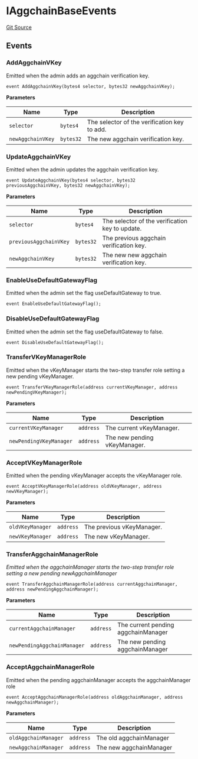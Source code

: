 # IAggchainBaseEvents
[Git Source](https://github.com/agglayer/agglayer-contracts/blob/a8bf2955890e7123a84542ced57636d763299651/contracts/v2/interfaces/IAggchainBase.sol)


## Events
### AddAggchainVKey
Emitted when the admin adds an aggchain verification key.


```solidity
event AddAggchainVKey(bytes4 selector, bytes32 newAggchainVKey);
```

**Parameters**

|Name|Type|Description|
|----|----|-----------|
|`selector`|`bytes4`|The selector of the verification key to add.|
|`newAggchainVKey`|`bytes32`|The new aggchain verification key.|

### UpdateAggchainVKey
Emitted when the admin updates the aggchain verification key.


```solidity
event UpdateAggchainVKey(bytes4 selector, bytes32 previousAggchainVKey, bytes32 newAggchainVKey);
```

**Parameters**

|Name|Type|Description|
|----|----|-----------|
|`selector`|`bytes4`|The selector of the verification key to update.|
|`previousAggchainVKey`|`bytes32`|The previous aggchain verification key.|
|`newAggchainVKey`|`bytes32`|The new new aggchain verification key.|

### EnableUseDefaultGatewayFlag
Emitted when the admin set the flag useDefaultGateway to true.


```solidity
event EnableUseDefaultGatewayFlag();
```

### DisableUseDefaultGatewayFlag
Emitted when the admin set the flag useDefaultGateway to false.


```solidity
event DisableUseDefaultGatewayFlag();
```

### TransferVKeyManagerRole
Emitted when the vKeyManager starts the two-step transfer role setting a new pending vKeyManager.


```solidity
event TransferVKeyManagerRole(address currentVKeyManager, address newPendingVKeyManager);
```

**Parameters**

|Name|Type|Description|
|----|----|-----------|
|`currentVKeyManager`|`address`|The current vKeyManager.|
|`newPendingVKeyManager`|`address`|The new pending vKeyManager.|

### AcceptVKeyManagerRole
Emitted when the pending vKeyManager accepts the vKeyManager role.


```solidity
event AcceptVKeyManagerRole(address oldVKeyManager, address newVKeyManager);
```

**Parameters**

|Name|Type|Description|
|----|----|-----------|
|`oldVKeyManager`|`address`|The previous vKeyManager.|
|`newVKeyManager`|`address`|The new vKeyManager.|

### TransferAggchainManagerRole
*Emitted when the aggchainManager starts the two-step transfer role setting a new pending newAggchainManager*


```solidity
event TransferAggchainManagerRole(address currentAggchainManager, address newPendingAggchainManager);
```

**Parameters**

|Name|Type|Description|
|----|----|-----------|
|`currentAggchainManager`|`address`|The current pending aggchainManager|
|`newPendingAggchainManager`|`address`|The new pending aggchainManager|

### AcceptAggchainManagerRole
Emitted when the pending aggchainManager accepts the aggchainManager role


```solidity
event AcceptAggchainManagerRole(address oldAggchainManager, address newAggchainManager);
```

**Parameters**

|Name|Type|Description|
|----|----|-----------|
|`oldAggchainManager`|`address`|The old aggchainManager|
|`newAggchainManager`|`address`|The new aggchainManager|

